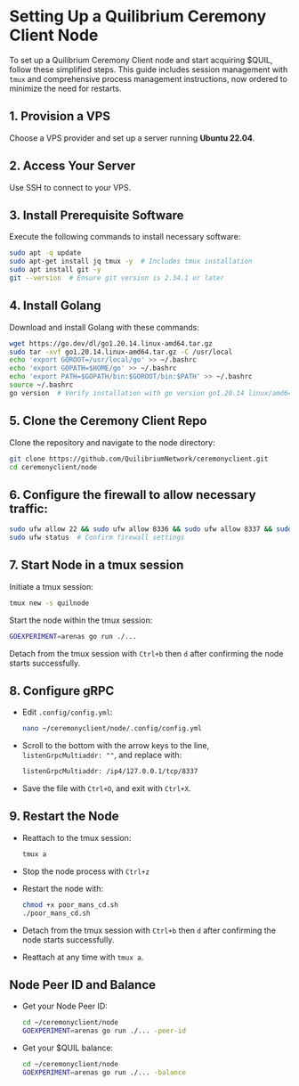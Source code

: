 
# Setting Up a Quilibrium Ceremony Client Node

To set up a Quilibrium Ceremony Client node and start acquiring $QUIL, follow these simplified steps. This guide includes session management with `tmux` and comprehensive process management instructions, now ordered to minimize the need for restarts.

## 1. Provision a VPS

Choose a VPS provider and set up a server running **Ubuntu 22.04**.

## 2. Access Your Server

Use SSH to connect to your VPS.

## 3. Install Prerequisite Software

Execute the following commands to install necessary software:

```bash
sudo apt -q update
sudo apt-get install jq tmux -y  # Includes tmux installation
sudo apt install git -y
git --version  # Ensure git version is 2.34.1 or later
```

## 4. Install Golang

Download and install Golang with these commands:

```bash
wget https://go.dev/dl/go1.20.14.linux-amd64.tar.gz
sudo tar -xvf go1.20.14.linux-amd64.tar.gz -C /usr/local
echo 'export GOROOT=/usr/local/go' >> ~/.bashrc
echo 'export GOPATH=$HOME/go' >> ~/.bashrc
echo 'export PATH=$GOPATH/bin:$GOROOT/bin:$PATH' >> ~/.bashrc
source ~/.bashrc
go version  # Verify installation with go version go1.20.14 linux/amd64
```

## 5. Clone the Ceremony Client Repo

Clone the repository and navigate to the node directory:

```bash
git clone https://github.com/QuilibriumNetwork/ceremonyclient.git
cd ceremonyclient/node
```

## 6. Configure the firewall to allow necessary traffic:

  ```bash
  sudo ufw allow 22 && sudo ufw allow 8336 && sudo ufw allow 8337 && sudo ufw allow 8338 && sudo ufw allow 8317 && sudo ufw allow 8316 && sudo ufw enable
  sudo ufw status  # Confirm firewall settings
  ```

## 7. Start Node in a tmux session

Initiate a tmux session:

```bash
tmux new -s quilnode
```

Start the node within the tmux session:

```bash
GOEXPERIMENT=arenas go run ./...
```

Detach from the tmux session with `Ctrl+b` then `d` after confirming the node starts successfully.

## 8. Configure gRPC
- Edit `.config/config.yml`:

  ```bash
  nano ~/ceremonyclient/node/.config/config.yml
  ```
- Scroll to the bottom with the arrow keys to the line, `listenGrpcMultiaddr: ""`, and replace with:
  ```bash
  listenGrpcMultiaddr: /ip4/127.0.0.1/tcp/8337
  ```
- Save the file with `Ctrl+O`, and exit with `Ctrl+X`.

## 9. Restart the Node

- Reattach to the tmux session:

  ```bash
  tmux a
  ```
- Stop the node process with `Ctrl+z`

- Restart the node with:

  ```bash
  chmod +x poor_mans_cd.sh
  ./poor_mans_cd.sh
  ```
- Detach from the tmux session with `Ctrl+b` then `d` after confirming the node starts successfully.
- Reattach at any time with `tmux a`.

## Node Peer ID and Balance

- Get your Node Peer ID:

  ```bash
  cd ~/ceremonyclient/node
  GOEXPERIMENT=arenas go run ./... -peer-id
  ```
- Get your $QUIL balance:

  ```bash
  cd ~/ceremonyclient/node
  GOEXPERIMENT=arenas go run ./... -balance
  ```
